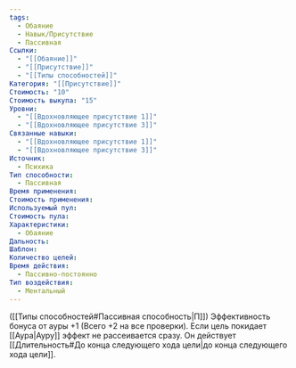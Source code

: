 ```yaml
---
tags:
  - Обаяние
  - Навык/Присутствие
  - Пассивная
Ссылки:
  - "[[Обаяние]]"
  - "[[Присутствие]]"
  - "[[Типы способностей]]"
Категория: "[[Присутствие]]"
Стоимость: "10"
Стоимость выкупа: "15"
Уровни:
  - "[[Вдохновляющее присутствие 1]]"
  - "[[Вдохновляющее присутствие 3]]"
Связанные навыки:
  - "[[Вдохновляющее присутствие 1]]"
  - "[[Вдохновляющее присутствие 3]]"
Источник:
  - Психика
Тип способности:
  - Пассивная
Время применения: 
Стоимость применения: 
Используемый пул: 
Стоимость пула: 
Характеристики:
  - Обаяние
Дальность: 
Шаблон: 
Количество целей: 
Время действия:
  - Пассивно-постоянно
Тип воздействия:
  - Ментальный
---
```

([[Типы способностей#Пассивная способность|П]]) Эффективность бонуса от ауры +1 (Всего +2 на все проверки). Если цель покидает [[Аура|Ауру]] эффект не рассеивается сразу. Он действует [[Длительность#До конца следующего хода цели|до конца следующего хода цели]].